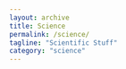 ```yaml
---
layout: archive
title: Science
permalink: /science/
tagline: "Scientific Stuff"
category: "science"
---
```

